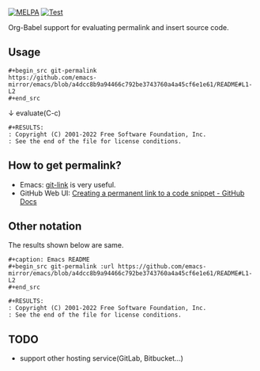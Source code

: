[![MELPA](https://melpa.org/packages/ob-git-permalink-badge.svg)](https://melpa.org/#/ob-git-permalink)
[![Test](https://github.com/kijimaD/ob-git-permalink/actions/workflows/test.yml/badge.svg)](https://github.com/kijimaD/ob-git-permalink/actions/workflows/test.yml)

Org-Babel support for evaluating permalink and insert source code.

## Usage

```
#+begin_src git-permalink
https://github.com/emacs-mirror/emacs/blob/a4dcc8b9a94466c792be3743760a4a45cf6e1e61/README#L1-L2
#+end_src
```

↓ evaluate(C-c)

```
#+RESULTS:
: Copyright (C) 2001-2022 Free Software Foundation, Inc.
: See the end of the file for license conditions.
```

## How to get permalink?

- Emacs: [git-link](https://github.com/sshaw/git-link) is very useful.
- GitHub Web UI: [Creating a permanent link to a code snippet \- GitHub Docs](https://docs.github.com/en/get-started/writing-on-github/working-with-advanced-formatting/creating-a-permanent-link-to-a-code-snippet)

## Other notation

The results shown below are same.

```
#+caption: Emacs README
#+begin_src git-permalink :url https://github.com/emacs-mirror/emacs/blob/a4dcc8b9a94466c792be3743760a4a45cf6e1e61/README#L1-L2
#+end_src
```

```
#+RESULTS:
: Copyright (C) 2001-2022 Free Software Foundation, Inc.
: See the end of the file for license conditions.
```

## TODO

- support other hosting service(GitLab, Bitbucket...)
